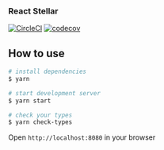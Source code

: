 ### React Stellar

[![CircleCI](https://circleci.com/gh/matheusps/react-stellar.svg?style=svg)](https://circleci.com/gh/matheusps/react-stellar)
[![codecov](https://codecov.io/gh/matheusps/react-stellar/branch/master/graph/badge.svg)](https://codecov.io/gh/matheusps/react-stellar)

## How to use

```bash
# install dependencies
$ yarn

# start development server
$ yarn start

# check your types
$ yarn check-types
```

Open `http://localhost:8080` in your browser
